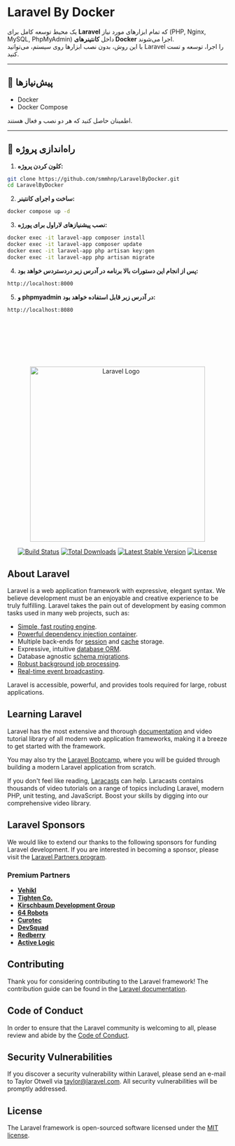 # Laravel By Docker

یک محیط توسعه کامل برای **Laravel** که تمام ابزارهای مورد نیاز (PHP, Nginx, MySQL, PhpMyAdmin) داخل **کانتینرهای Docker** اجرا می‌شوند.  
با این روش، بدون نصب ابزارها روی سیستم، می‌توانید Laravel را اجرا، توسعه و تست کنید.

---

## 🔧 پیش‌نیازها

- Docker
- Docker Compose  

اطمینان حاصل کنید که هر دو نصب و فعال هستند.

---

## 🚀 راه‌اندازی پروژه

1. **کلون کردن پروژه:**

```bash
git clone https://github.com/smmhnp/LaravelByDocker.git
cd LaravelByDocker
```

2. **ساخت و اجرای کانتینر:**

```bash
docker compose up -d
```

3. **نصب پیشنیازهای لاراول برای پورژه:**

```bash
docker exec -it laravel-app composer install
docker exec -it laravel-app composer update
docker exec -it laravel-app php artisan key:gen
docker exec -it laravel-app php artisan migrate
```


4. **پس از انجام این دستورات بالا برنامه در آدرس زیر دردستردس خواهد بود:**

```bash
http://localhost:8000
```


5. **و phpmyadmin در آدرس زبر قابل استفاده خواهد بود:**

```bash
http://localhost:8080
```


<br><br><br>
---
<p align="center"><a href="https://laravel.com" target="_blank"><img src="https://raw.githubusercontent.com/laravel/art/master/logo-lockup/5%20SVG/2%20CMYK/1%20Full%20Color/laravel-logolockup-cmyk-red.svg" width="400" alt="Laravel Logo"></a></p>

<p align="center">
<a href="https://github.com/laravel/framework/actions"><img src="https://github.com/laravel/framework/workflows/tests/badge.svg" alt="Build Status"></a>
<a href="https://packagist.org/packages/laravel/framework"><img src="https://img.shields.io/packagist/dt/laravel/framework" alt="Total Downloads"></a>
<a href="https://packagist.org/packages/laravel/framework"><img src="https://img.shields.io/packagist/v/laravel/framework" alt="Latest Stable Version"></a>
<a href="https://packagist.org/packages/laravel/framework"><img src="https://img.shields.io/packagist/l/laravel/framework" alt="License"></a>
</p>

## About Laravel

Laravel is a web application framework with expressive, elegant syntax. We believe development must be an enjoyable and creative experience to be truly fulfilling. Laravel takes the pain out of development by easing common tasks used in many web projects, such as:

- [Simple, fast routing engine](https://laravel.com/docs/routing).
- [Powerful dependency injection container](https://laravel.com/docs/container).
- Multiple back-ends for [session](https://laravel.com/docs/session) and [cache](https://laravel.com/docs/cache) storage.
- Expressive, intuitive [database ORM](https://laravel.com/docs/eloquent).
- Database agnostic [schema migrations](https://laravel.com/docs/migrations).
- [Robust background job processing](https://laravel.com/docs/queues).
- [Real-time event broadcasting](https://laravel.com/docs/broadcasting).

Laravel is accessible, powerful, and provides tools required for large, robust applications.

## Learning Laravel

Laravel has the most extensive and thorough [documentation](https://laravel.com/docs) and video tutorial library of all modern web application frameworks, making it a breeze to get started with the framework.

You may also try the [Laravel Bootcamp](https://bootcamp.laravel.com), where you will be guided through building a modern Laravel application from scratch.

If you don't feel like reading, [Laracasts](https://laracasts.com) can help. Laracasts contains thousands of video tutorials on a range of topics including Laravel, modern PHP, unit testing, and JavaScript. Boost your skills by digging into our comprehensive video library.

## Laravel Sponsors

We would like to extend our thanks to the following sponsors for funding Laravel development. If you are interested in becoming a sponsor, please visit the [Laravel Partners program](https://partners.laravel.com).

### Premium Partners

- **[Vehikl](https://vehikl.com)**
- **[Tighten Co.](https://tighten.co)**
- **[Kirschbaum Development Group](https://kirschbaumdevelopment.com)**
- **[64 Robots](https://64robots.com)**
- **[Curotec](https://www.curotec.com/services/technologies/laravel)**
- **[DevSquad](https://devsquad.com/hire-laravel-developers)**
- **[Redberry](https://redberry.international/laravel-development)**
- **[Active Logic](https://activelogic.com)**

## Contributing

Thank you for considering contributing to the Laravel framework! The contribution guide can be found in the [Laravel documentation](https://laravel.com/docs/contributions).

## Code of Conduct

In order to ensure that the Laravel community is welcoming to all, please review and abide by the [Code of Conduct](https://laravel.com/docs/contributions#code-of-conduct).

## Security Vulnerabilities

If you discover a security vulnerability within Laravel, please send an e-mail to Taylor Otwell via [taylor@laravel.com](mailto:taylor@laravel.com). All security vulnerabilities will be promptly addressed.

## License

The Laravel framework is open-sourced software licensed under the [MIT license](https://opensource.org/licenses/MIT).
